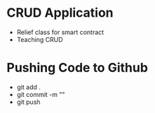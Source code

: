 # CRUD Application
- Relief class for smart contract
- Teaching CRUD


# Pushing Code to Github
- git add .
- git commit -m "<message>"
- git push